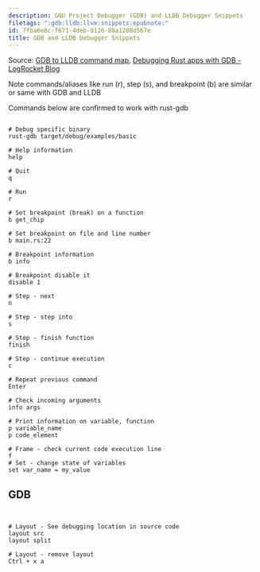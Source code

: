 ```yaml
---
description: GNU Project Debugger (GDB) and LLDB Debugger Snippets
filetags: ":gdb:lldb:llvm:snippets:epubnote:"
id: 7fba6e8c-f671-4deb-8126-88a1208d567e
title: GDB and LLDB Debugger Snippets
---
```


Source: [GDB to LLDB command map](https://lldb.llvm.md/use/map.html),
[Debugging Rust apps with GDB - LogRocket
Blog](https://blog.logrocket.com/debugging-rust-apps-with-gdb/)

Note commands/aliases like run (r), step (s), and breakpoint (b) are
similar or same with GDB and LLDB

Commands below are confirmed to work with rust-gdb

``` shell

# Debug specific binary
rust-gdb target/debug/examples/basic

# Help information
help

# Quit
q

# Run
r

# Set breakpoint (break) on a function
b get_chip

# Set breakpoint on file and line number
b main.rs:22

# Breakpoint information
b info

# Breakpoint disable it
disable 1

# Step - next
n

# Step - step into
s

# Step - finish function
finish

# Step - continue execution
c

# Repeat previous command
Enter

# Check incoming arguments
info args

# Print information on variable, function
p variable_name
p code_element

# Frame - check current code execution line
f
# Set - change state of variables
set var_name = my_value

```

## GDB

``` shell


# Layout - See debugging location in source code
layout src
layout split

# Layout - remove layout
Ctrl + x a

```
